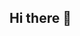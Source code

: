 ## Hi there 👋

<!--
**Fomalhaut-647/Fomalhaut-647** is a ✨ _special_ ✨ repository because its `README.md` (this file) appears on your GitHub profile.

Here are some ideas to get you started:

- 🌱 I’m currently learning Artificial Intelligence in the Peking University
- 📫 How to reach me: Send an email to Fomalhaut@stu.pku.edu.cn please
-->
